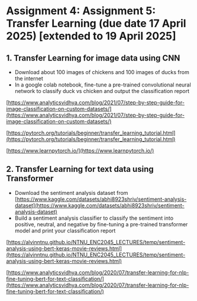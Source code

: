 # Assignment 4: Assignment 5: Transfer Learning (due date 17 April 2025) [extended to 19 April 2025]

## 1. Transfer Learning for image data using CNN

- Download about 100 images of chickens and 100 images of ducks from the internet
- In a google colab notebook, fine-tune a pre-trained convolutional neural network to classify duck vs chicken and output the classification report

[https://www.analyticsvidhya.com/blog/2021/07/step-by-step-guide-for-image-classification-on-custom-datasets/](https://www.analyticsvidhya.com/blog/2021/07/step-by-step-guide-for-image-classification-on-custom-datasets/)

[https://pytorch.org/tutorials/beginner/transfer_learning_tutorial.html](https://pytorch.org/tutorials/beginner/transfer_learning_tutorial.html)

[https://www.learnpytorch.io/](https://www.learnpytorch.io/)

## 2. Transfer Learning for text data using Transformer

- Download the sentiment analysis dataset from
[https://www.kaggle.com/datasets/abhi8923shriv/sentiment-analysis-dataset](https://www.kaggle.com/datasets/abhi8923shriv/sentiment-analysis-dataset)
- Build a sentiment analysis classifier to classify the sentiment into positive, neutral, and negative by fine-tuning a pre-trained transformer model and print your classification report

[https://alvinntnu.github.io/NTNU_ENC2045_LECTURES/temp/sentiment-analysis-using-bert-keras-movie-reviews.html](https://alvinntnu.github.io/NTNU_ENC2045_LECTURES/temp/sentiment-analysis-using-bert-keras-movie-reviews.html)

[https://www.analyticsvidhya.com/blog/2020/07/transfer-learning-for-nlp-fine-tuning-bert-for-text-classification/](https://www.analyticsvidhya.com/blog/2020/07/transfer-learning-for-nlp-fine-tuning-bert-for-text-classification/)
